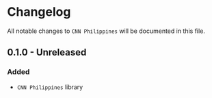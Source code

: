 # Changelog

All notable changes to `CNN Philippines` will be documented in this file.

## 0.1.0 - Unreleased

### Added
- `CNN Philippines` library